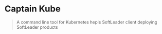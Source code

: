 # Captain Kube

> A command line tool for Kubernetes hepls SoftLeader client deploying SoftLeader products
